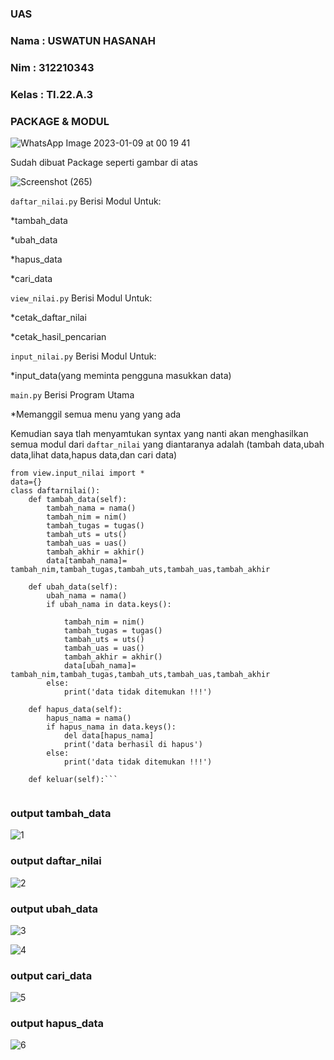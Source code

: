 ### UAS
### Nama  : USWATUN HASANAH
### Nim   : 312210343
### Kelas : TI.22.A.3
### PACKAGE & MODUL

![WhatsApp Image 2023-01-09 at 00 19 41](https://user-images.githubusercontent.com/115516474/211229781-37737be4-560d-43a9-b658-b1fc1500bfc2.jpeg)

Sudah dibuat Package seperti gambar di atas

![Screenshot (265)](https://user-images.githubusercontent.com/115516474/211229838-27bcb2fc-74f5-491e-b016-f677bcb16b00.png)

`daftar_nilai.py` Berisi Modul Untuk:

*tambah_data

*ubah_data

*hapus_data

*cari_data

`view_nilai.py` Berisi Modul Untuk:

*cetak_daftar_nilai

*cetak_hasil_pencarian

`input_nilai.py` Berisi Modul Untuk:

*input_data(yang meminta pengguna masukkan data)

`main.py` Berisi Program Utama

*Memanggil semua menu yang yang ada

Kemudian saya tlah menyamtukan syntax yang nanti akan menghasilkan semua modul dari `daftar_nilai` yang diantaranya adalah 
(tambah data,ubah data,lihat data,hapus data,dan cari data)

```
from view.input_nilai import *
data={}
class daftarnilai():
    def tambah_data(self):
        tambah_nama = nama()
        tambah_nim = nim()
        tambah_tugas = tugas()
        tambah_uts = uts()
        tambah_uas = uas()
        tambah_akhir = akhir()
        data[tambah_nama]= tambah_nim,tambah_tugas,tambah_uts,tambah_uas,tambah_akhir

    def ubah_data(self):
        ubah_nama = nama()
        if ubah_nama in data.keys():
           
            tambah_nim = nim()
            tambah_tugas = tugas()
            tambah_uts = uts()
            tambah_uas = uas()
            tambah_akhir = akhir()
            data[ubah_nama]= tambah_nim,tambah_tugas,tambah_uts,tambah_uas,tambah_akhir
        else:
            print('data tidak ditemukan !!!')

    def hapus_data(self):
        hapus_nama = nama()
        if hapus_nama in data.keys():
            del data[hapus_nama]
            print('data berhasil di hapus')
        else:
            print('data tidak ditemukan !!!')

    def keluar(self):```
    
  ```
  
### output tambah_data
   
![1](https://user-images.githubusercontent.com/115516474/211230561-4f653657-1c0d-4d3f-a40c-2f6ed6654f72.png)

   

### output daftar_nilai
    
![2](https://user-images.githubusercontent.com/115516474/211230223-c890a9ad-16b6-474c-bfaa-d7071b24edd7.png)

    
### output ubah_data
    
![3](https://user-images.githubusercontent.com/115516474/211230232-218afe23-8f8f-43b9-ab19-f49419d05fe4.png)

![4](https://user-images.githubusercontent.com/115516474/211230236-a4076dba-b4d2-4b09-ac3d-1c356d10451e.png)

### output cari_data
    
![5](https://user-images.githubusercontent.com/115516474/211230252-82f5282b-4aa7-4d80-add6-049f12cca677.png)

 ### output hapus_data

![6](https://user-images.githubusercontent.com/115516474/211230268-e5f90b20-1c5f-43a4-b17a-9c7d45780af8.png)

